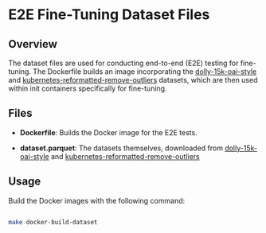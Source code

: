 # E2E Fine-Tuning Dataset Files

## Overview

The dataset files are used for conducting end-to-end (E2E) testing for fine-tuning. The Dockerfile builds an image incorporating the [dolly-15k-oai-style](https://huggingface.co/datasets/philschmid/dolly-15k-oai-style) and [kubernetes-reformatted-remove-outliers](https://huggingface.co/datasets/ishaansehgal99/kubernetes-reformatted-remove-outliers) datasets, which are then used within init containers specifically for fine-tuning. 

## Files

- **Dockerfile**: Builds the Docker image for the E2E tests.

- **dataset.parquet**: The datasets themselves, downloaded from [dolly-15k-oai-style](https://huggingface.co/datasets/philschmid/dolly-15k-oai-style) and [kubernetes-reformatted-remove-outliers](https://huggingface.co/datasets/ishaansehgal99/kubernetes-reformatted-remove-outliers)


## Usage

Build the Docker images with the following command:

```bash

make docker-build-dataset
 